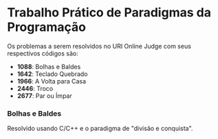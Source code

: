 # Trabalho Prático de Paradigmas da Programação

Os problemas a serem resolvidos no URI Online Judge com seus respectivos códigos são:

- **1088**: Bolhas e Baldes
- **1642**: Teclado Quebrado
- **1966**: A Volta para Casa
- **2446**: Troco
- **2677**: Par ou Ímpar

### Bolhas e Baldes
Resolvido usando C/C++ e o paradigma de "divisão e conquista".